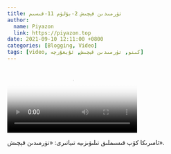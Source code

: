 ```yaml
---
title: تۈرمىدىن قېچىش 2-بۆلۈم 11-قىسىم
author:
  name: Piyazon
  link: https://piyazon.top
date: 2021-09-10 12:11:00 +0800
categories: [Blogging, Video]
tags: [video, كىنو, تۈرمىدىن قېچىش, ئۇيغۇرچە]
---
```


<style>
@import url(/assets/css/uyghur.css);
</style>

<video id="player" class="weixin_video" playsinline controls poster="https://gitlab.com/Alimjoo/cdn_img/-/raw/main/movie/pb/pb2.webp"
  wxv="wxv_2103565241962856452" src="">

  <track kind="captions" label="English&Chinese" src="https://piyazon.top/storage/assets/subtitles/pb/s02e11.vtt" srclang="en&zh-CN"   />
</video>

ئامىرىكا كۆپ قىسىملىق تىلىۋىزىيە تىياتىرى: «تۈرمىدىن قېچىش».
